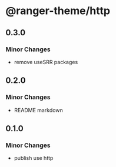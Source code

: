 # @ranger-theme/http

## 0.3.0

### Minor Changes

- remove useSRR packages

## 0.2.0

### Minor Changes

- README markdown

## 0.1.0

### Minor Changes

- publish use http
